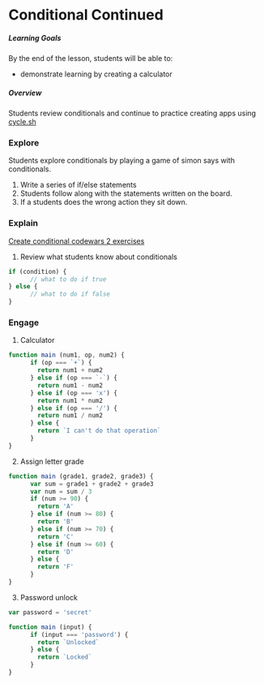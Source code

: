 # Conditional Continued

##### Learning Goals
By the end of the lesson, students will be able to:
  - demonstrate learning by creating a calculator

##### Overview
Students review conditionals and continue to practice creating apps using [cycle.sh](http://cycle.sh)

### Explore
Students explore conditionals by playing a game of simon says with conditionals.

1. Write a series of if/else statements
2. Students follow along with the statements written on the board.
3. If a students does the wrong action they sit down.

### Explain

[Create conditional codewars 2 exercises](#todo:0)

1. Review what students know about conditionals
```js
if (condition) {
      // what to do if true
} else {
      // what to do if false
}
```

### Engage

1. Calculator
```js
function main (num1, op, num2) {
      if (op === `+`) {
        return num1 + num2
      } else if (op === `-`) {
        return num1 - num2
      } else if (op === 'x') {
        return num1 * num2
      } else if (op === '/') {
        return num1 / num2
      } else {
        return `I can't do that operation`
      }
}
```
2. Assign letter grade
```js
function main (grade1, grade2, grade3) {
      var sum = grade1 + grade2 + grade3
      var num = sum / 3
      if (num >= 90) {
        return 'A'
      } else if (num >= 80) {
        return 'B'
      } else if (num >= 70) {
        return 'C'
      } else if (num >= 60) {
        return 'D'
      } else {
        return 'F'
      }
}
```
3. Password unlock
  ```js
  var password = 'secret'

  function main (input) {
        if (input === 'password') {
          return `Unlocked`
        } else {
          return `Locked`
        }
  }
  ```
